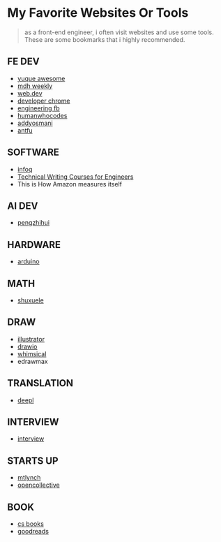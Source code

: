 # My Favorite Websites Or Tools
> as a front-end engineer, i often visit websites and use some tools. These are some bookmarks that i highly recommended.

## FE DEV
+ [yuque awesome](https://www.yuque.com/awesome)
+ [mdh weekly](https://www.yuque.com/mdh/weekly/euomv7)
+ [web.dev](https://web.dev/blog/)
+ [developer chrome](https://developer.chrome.com/)
+ [engineering fb](https://engineering.fb.com/web/facebook-redesign/)
+ [humanwhocodes](https://humanwhocodes.com/)
+ [addyosmani](https://addyosmani.com/)
+ [antfu](https://antfu.me/)

## SOFTWARE
+ [infoq](https://www.infoq.cn/)
+ [Technical Writing Courses for Engineers](https://medium.learningbyshipping.com/writing-is-thinking-an-annotated-twitter-thread-2a75fe07fade)
+ This is How Amazon measures itself

## AI DEV
+ [pengzhihui](http://www.pengzhihui.xyz/)

## HARDWARE 
+ [arduino](https://www.arduino.cn/thread-7793-1-1.html)

## MATH 
+ [shuxuele](https://www.shuxuele.com/data/confidence-interval.html)

## DRAW
+ [illustrator](https://www.adobe.com/products/illustrator.html) 
+ [drawio](https://app.diagrams.net/?src=about#HXingMXTeam%2Fgraph%2Fmaster%2FUntitled%20Diagram.drawio	)
+ [whimsical](https://whimsical.com)
+ edrawmax

## TRANSLATION
+ [deepl](https://www.deepl.com/translator)

## INTERVIEW
+ [interview](https://github.com/jwasham/coding-interview-univerity)

## STARTS UP
+ [mtlynch](https://mtlynch.io/)
+ [opencollective](https://opencollective.com/)

## BOOK
+ [cs books](https://github.com/forthespada/CS-Books)
+ [goodreads](https://www.goodreads.com/)
